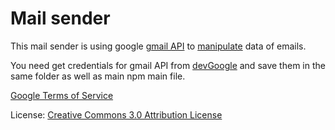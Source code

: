 # Mail sender

This mail sender is using google [gmail API](https://developers.google.com/gmail/api/) to [manipulate](https://developers.google.com/gmail/api/v1/reference/) data of emails.

You need get credentials for gmail API from [devGoogle](https://developers.google.com/) and save them in the same folder as well as main npm main file.

[Google Terms of Service](https://developers.google.com/terms/)

License: [Creative Commons 3.0 Attribution License](https://developers.google.com/terms/site-policies)
